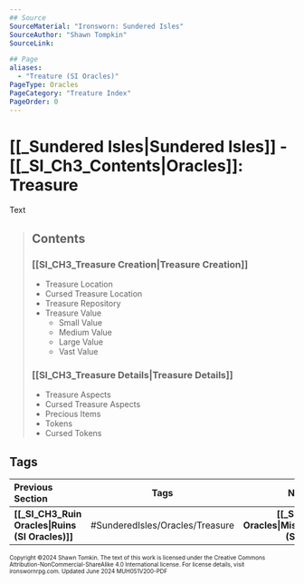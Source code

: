 ```yaml
---
## Source
SourceMaterial: "Ironsworn: Sundered Isles"
SourceAuthor: "Shawn Tompkin"
SourceLink: 

## Page
aliases: 
  - "Treature (SI Oracles)"
PageType: Oracles
PageCategory: "Treature Index"
PageOrder: 0
---
```

# [[_Sundered Isles|Sundered Isles]] - [[_SI_Ch3_Contents|Oracles]]: Treasure
Text

> ## Contents
> 
> ### [[SI_CH3_Treasure Creation|Treasure Creation]]
> - Treasure Location
> - Cursed Treasure Location
> - Treasure Repository
> - Treasure Value
> 	- Small Value
> 	- Medium Value
> 	- Large Value
> 	- Vast Value
> 
> ### [[SI_CH3_Treasure Details|Treasure Details]]
> - Treasure Aspects
> - Cursed Treasure Aspects
> - Precious Items
> - Tokens
> - Cursed Tokens

## Tags

| Previous Section | Tags | Next Section |
| :--- | :---: | ---: |
| **[[_SI_CH3_Ruin Oracles\|Ruins (SI Oracles)]]** | #SunderedIsles/Oracles/Treasure | **[[_SI_Ch3_Misc Oracles\|Miscellaneous (SI Oracles)]]** |

<font size=-2>Copyright ©2024 Shawn Tomkin. The text of this work is licensed under the Creative Commons Attribution-NonCommercial-ShareAlike 4.0 International license. For license details, visit ironswornrpg.com. Updated June 2024 MUH051V200-PDF</font>